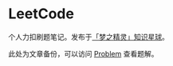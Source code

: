 # LeetCode

个人力扣刷题笔记。发布于[「梦之精灵」知识星球](https://t.zsxq.com/VFme6IM)。

此处为文章备份，可以访问 [Problem](https://gitlab.soraharu.com/XiaoXi/LeetCode/-/tree/master/Problem) 查看题解。
